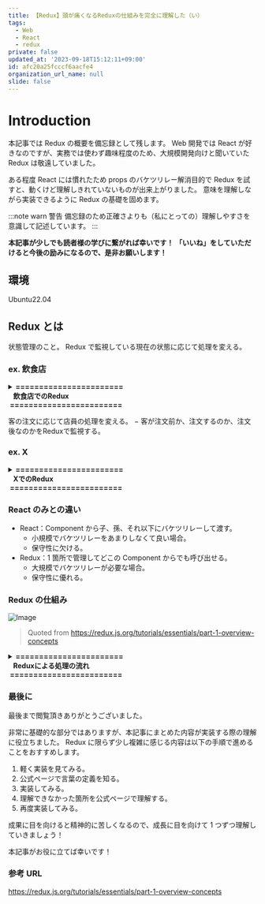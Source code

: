 ```yaml
---
title: 【Redux】頭が痛くなるReduxの仕組みを完全に理解した（い）
tags:
  - Web
  - React
  - redux
private: false
updated_at: '2023-09-18T15:12:11+09:00'
id: afc20a25fcccf6aacfe4
organization_url_name: null
slide: false
---
```


# Introduction

本記事では Redux の概要を備忘録として残します。
Web 開発では React が好きなのですが、実務では使わず趣味程度のため、大規模開発向けと聞いていた Redux は敬遠していました。

ある程度 React には慣れたため props のバケツリレー解消目的で Redux を試すと、動くけど理解しきれていないものが出来上がりました。
意味を理解しながら実装できるように Redux の基礎を固めます。

:::note warn
警告
備忘録のため正確さよりも（私にとっての）理解しやすさを意識して記述しています。
:::

**本記事が少しでも読者様の学びに繋がれば幸いです！**
**「いいね」をしていただけると今後の励みになるので、是非お願いします！**

## 環境

Ubuntu22.04

## Redux とは

状態管理のこと。
Redux で監視している現在の状態に応じて処理を変える。

### ex. 飲食店

<details><summary><b>=======================<br>&nbsp;&nbsp;&nbsp;飲食店でのRedux<br>&nbsp;========================</b></summary><div>

- 注文前
  - 客
    - 状態：メニューを悩んでいる。
  - 店員
    - 状態：何もしない。
- 注文
  - 客
    - 状態：店員を呼ぶ。
  - 店員
    - 状態：注文を聞きに行く。
- 注文後
  - 客
    - 状態：何もしない。
  - 店員
    - 状態：注文を伝える。

</div></details>

客の注文に応じて店員の処理を変える。
− 客が注文前か、注文するのか、注文後なのかをReduxで監視する。

### ex. X

<details><summary><b>=======================<br>&nbsp;&nbsp;&nbsp;XでのRedux<br>&nbsp;========================</b></summary><div>

- ログイン済
  - プロフィールを見せる。
- ログイン前
  - ログイン画面を見せる。

Redux でページの画面を変更する。

</div></details>

### React のみとの違い

- React：Component から子、孫、それ以下にバケツリレーして渡す。
  - 小規模でバケツリレーをあまりしなくて良い場合。
  - 保守性に欠ける。
- Redux：1 箇所で管理してどこの Component からでも呼び出せる。
  - 大規模でバケツリレーが必要な場合。
  - 保守性に優れる。

### Redux の仕組み

![Image](https://user-images.githubusercontent.com/113032853/268547801-bdb29500-9a8c-426d-a887-a6c3376fc13a.gif)

> Quoted from <https://redux.js.org/tutorials/essentials/part-1-overview-concepts>

<details><summary><b>=======================<br>&nbsp;&nbsp;&nbsp;Reduxによる処理の流れ<br>&nbsp;========================</b></summary><div>

1. State：状態

   - ex. $0

2. UI：Button

   - Deposit $10：ボタンを押して+$10 する。
     - Action 実行。

3. Dispatch：Action をStore に通知

   - Event Handler：Event(Deposit $10)を処理する。

4. Store：1 箇所で状態を管理し、どの Component でも使えるようにする。

   - Global に扱う。
   - Reducer：State（以前の状態） を Action（新しい状態） に更新。
     - Action と State を同時に取得する。
       - Action：Event(Deposit $10)）が Reducer に遷移する。
       - State：以前の状態（$0）が Reducer に遷移する。
     - R：Reducer 内のロジック
   - State：$0→$10 に更新。

</div></details>

### 最後に

最後まで閲覧頂きありがとうございました。

非常に基礎的な部分ではありますが、本記事にまとめた内容が実装する際の理解に役立ちました。
Redux に限らず少し複雑に感じる内容は以下の手順で進めることをおすすめします。

1. 軽く実装を見てみる。
2. 公式ページで言葉の定義を知る。
3. 実装してみる。
4. 理解できなかった箇所を公式ページで理解する。
5. 再度実装してみる。

成果に目を向けると精神的に苦しくなるので、成長に目を向けて 1 つずつ理解していきましょう！

本記事がお役に立てば幸いです！

### 参考 URL

https://redux.js.org/tutorials/essentials/part-1-overview-concepts

